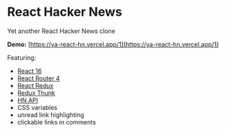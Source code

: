 # React Hacker News

Yet another React Hacker News clone

**Demo:** [https://ya-react-hn.vercel.app/1](https://ya-react-hn.vercel.app/1)

Featuring:

- [React 16](https://reactjs.org/)
- [React Router 4](https://reacttraining.com/react-router)
- [React Redux](https://redux.js.org/docs/basics/UsageWithReact.html)
- [Redux Thunk](https://github.com/gaearon/redux-thunk)
- [HN API](https://github.com/cheeaun/node-hnapi)
- CSS variables
- unread link highlighting
- clickable links in comments

